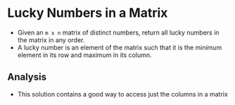 # Lucky Numbers in a Matrix
- Given an `m x n` matrix of distinct numbers, return all lucky numbers in the matrix in any order.
- A lucky number is an element of the matrix such that it is the minimum element in its row and maximum in its column.

## Analysis
- This solution contains a good way to access just the columns in a matrix
